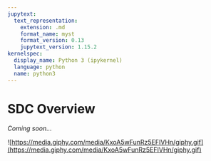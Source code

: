 ```yaml
---
jupytext:
  text_representation:
    extension: .md
    format_name: myst
    format_version: 0.13
    jupytext_version: 1.15.2
kernelspec:
  display_name: Python 3 (ipykernel)
  language: python
  name: python3
---
```


# SDC Overview

_Coming soon..._

![https://media.giphy.com/media/KxoA5wFunRz5EFIVHn/giphy.gif](https://media.giphy.com/media/KxoA5wFunRz5EFIVHn/giphy.gif)
